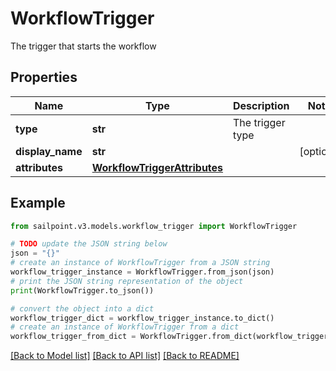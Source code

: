 # WorkflowTrigger

The trigger that starts the workflow

## Properties

Name | Type | Description | Notes
------------ | ------------- | ------------- | -------------
**type** | **str** | The trigger type | 
**display_name** | **str** |  | [optional] 
**attributes** | [**WorkflowTriggerAttributes**](WorkflowTriggerAttributes.md) |  | 

## Example

```python
from sailpoint.v3.models.workflow_trigger import WorkflowTrigger

# TODO update the JSON string below
json = "{}"
# create an instance of WorkflowTrigger from a JSON string
workflow_trigger_instance = WorkflowTrigger.from_json(json)
# print the JSON string representation of the object
print(WorkflowTrigger.to_json())

# convert the object into a dict
workflow_trigger_dict = workflow_trigger_instance.to_dict()
# create an instance of WorkflowTrigger from a dict
workflow_trigger_from_dict = WorkflowTrigger.from_dict(workflow_trigger_dict)
```
[[Back to Model list]](../README.md#documentation-for-models) [[Back to API list]](../README.md#documentation-for-api-endpoints) [[Back to README]](../README.md)


